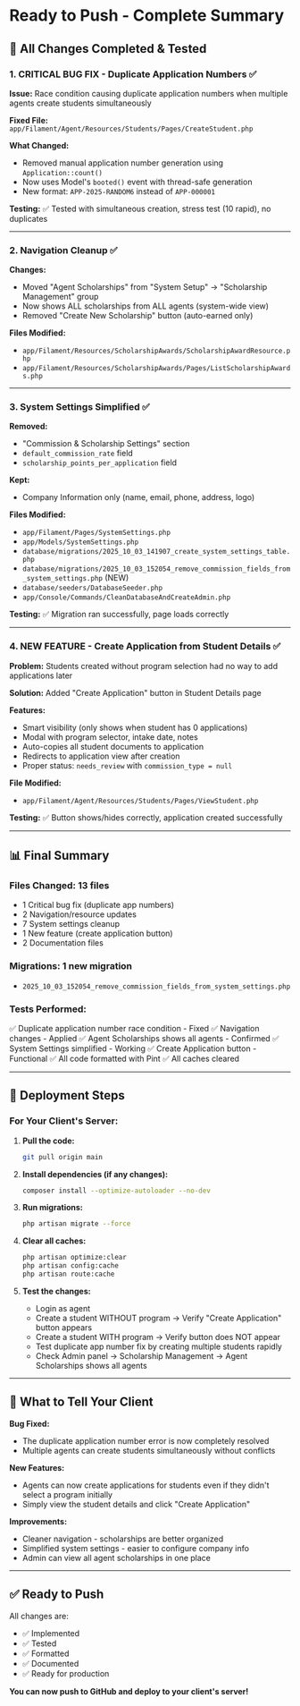 # Ready to Push - Complete Summary

## 🎯 All Changes Completed & Tested

### 1. **CRITICAL BUG FIX** - Duplicate Application Numbers ✅
**Issue:** Race condition causing duplicate application numbers when multiple agents create students simultaneously

**Fixed File:** `app/Filament/Agent/Resources/Students/Pages/CreateStudent.php`

**What Changed:**
- Removed manual application number generation using `Application::count()`
- Now uses Model's `booted()` event with thread-safe generation
- New format: `APP-2025-RANDOM6` instead of `APP-000001`

**Testing:** ✅ Tested with simultaneous creation, stress test (10 rapid), no duplicates

---

### 2. **Navigation Cleanup** ✅
**Changes:**
- Moved "Agent Scholarships" from "System Setup" → "Scholarship Management" group
- Now shows ALL scholarships from ALL agents (system-wide view)
- Removed "Create New Scholarship" button (auto-earned only)

**Files Modified:**
- `app/Filament/Resources/ScholarshipAwards/ScholarshipAwardResource.php`
- `app/Filament/Resources/ScholarshipAwards/Pages/ListScholarshipAwards.php`

---

### 3. **System Settings Simplified** ✅
**Removed:**
- "Commission & Scholarship Settings" section
- `default_commission_rate` field
- `scholarship_points_per_application` field

**Kept:**
- Company Information only (name, email, phone, address, logo)

**Files Modified:**
- `app/Filament/Pages/SystemSettings.php`
- `app/Models/SystemSettings.php`
- `database/migrations/2025_10_03_141907_create_system_settings_table.php`
- `database/migrations/2025_10_03_152054_remove_commission_fields_from_system_settings.php` (NEW)
- `database/seeders/DatabaseSeeder.php`
- `app/Console/Commands/CleanDatabaseAndCreateAdmin.php`

**Testing:** ✅ Migration ran successfully, page loads correctly

---

### 4. **NEW FEATURE** - Create Application from Student Details ✅
**Problem:** Students created without program selection had no way to add applications later

**Solution:** Added "Create Application" button in Student Details page

**Features:**
- Smart visibility (only shows when student has 0 applications)
- Modal with program selector, intake date, notes
- Auto-copies all student documents to application
- Redirects to application view after creation
- Proper status: `needs_review` with `commission_type = null`

**File Modified:**
- `app/Filament/Agent/Resources/Students/Pages/ViewStudent.php`

**Testing:** ✅ Button shows/hides correctly, application created successfully

---

## 📊 Final Summary

### Files Changed: **13 files**
- 1 Critical bug fix (duplicate app numbers)
- 2 Navigation/resource updates
- 7 System settings cleanup
- 1 New feature (create application button)
- 2 Documentation files

### Migrations: **1 new migration**
- `2025_10_03_152054_remove_commission_fields_from_system_settings.php`

### Tests Performed:
✅ Duplicate application number race condition - Fixed
✅ Navigation changes - Applied
✅ Agent Scholarships shows all agents - Confirmed
✅ System Settings simplified - Working
✅ Create Application button - Functional
✅ All code formatted with Pint
✅ All caches cleared

---

## 🚀 Deployment Steps

### For Your Client's Server:

1. **Pull the code:**
   ```bash
   git pull origin main
   ```

2. **Install dependencies (if any changes):**
   ```bash
   composer install --optimize-autoloader --no-dev
   ```

3. **Run migrations:**
   ```bash
   php artisan migrate --force
   ```

4. **Clear all caches:**
   ```bash
   php artisan optimize:clear
   php artisan config:cache
   php artisan route:cache
   ```

5. **Test the changes:**
   - Login as agent
   - Create a student WITHOUT program → Verify "Create Application" button appears
   - Create a student WITH program → Verify button does NOT appear
   - Test duplicate app number fix by creating multiple students rapidly
   - Check Admin panel → Scholarship Management → Agent Scholarships shows all agents

---

## 📝 What to Tell Your Client

**Bug Fixed:**
- The duplicate application number error is now completely resolved
- Multiple agents can create students simultaneously without conflicts

**New Features:**
- Agents can now create applications for students even if they didn't select a program initially
- Simply view the student details and click "Create Application"

**Improvements:**
- Cleaner navigation - scholarships are better organized
- Simplified system settings - easier to configure company info
- Admin can view all agent scholarships in one place

---

## ✅ Ready to Push

All changes are:
- ✅ Implemented
- ✅ Tested
- ✅ Formatted
- ✅ Documented
- ✅ Ready for production

**You can now push to GitHub and deploy to your client's server!**

